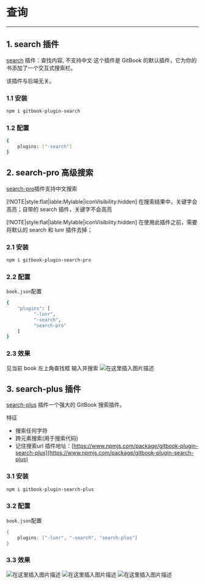 #  查询


---
##  1. search 插件
[search](https://www.npmjs.com/package/gitbook-plugin-search) 插件：查找内容, 不支持中文
这个插件是 GitBook 的默认插件，它为你的书添加了一个交互式搜索栏。

该插件与后端无关。

###  1.1 安装

```bash
npm i gitbook-plugin-search
```
###  1.2 配置

```bash
{
    plugins: ["-search"]
}
```

## 2. search-pro 高级搜索

[search-pro](https://www.npmjs.com/package/gitbook-plugin-search-pro)插件支持中文搜索



[!NOTE|style:flat|lable:Mylable|iconVisibility:hidden]
在搜索结果中，关键字会高亮；自带的 search 插件，关键字不会高亮

 [!NOTE|style:flat|lable:Mylable|iconVisibility:hidden]
在使用此插件之前，需要将默认的 search 和 lunr 插件去掉；




### 2.1 安装

```bash
npm i gitbook-plugin-search-pro
```
###  2.2 配置
`book.json`配置
```bash
{
    "plugins": [
          "-lunr", 
          "-search", 
          "search-pro"
    ]
}
```
###  2.3 效果
见当前 book 左上角查找框 输入并搜索
![在这里插入图片描述](https://img-blog.csdnimg.cn/ed9a97783f3d465fa9e0a7708ef59023.png)

##  3. search-plus 插件
[search-plus](https://www.npmjs.com/package/gitbook-plugin-search-plus) 插件一个强大的 GitBook 搜索插件。

特征
* 搜索任何字符
* 跨元素搜索(用于搜索代码)
* 记住搜索url
插件地址：[https://www.npmjs.com/package/gitbook-plugin-search-plus](https://www.npmjs.com/package/gitbook-plugin-search-plus)

### 3.1 安装

```bash
npm i gitbook-plugin-search-plus
```
### 3.2 配置
`book.json`配置
```c
{
    plugins: ["-lunr", "-search", "search-plus"]
}
```
### 3.3 效果
![在这里插入图片描述](https://img-blog.csdnimg.cn/783f635341af4933ae6b9b1107463afc.gif#pic_center)
![在这里插入图片描述](https://img-blog.csdnimg.cn/e552314e590b4e30ba1bd81e414ef5bd.gif#pic_center)
![在这里插入图片描述](https://img-blog.csdnimg.cn/7e452d4f76b4431ab46efa11e3a7898e.gif#pic_center)

